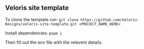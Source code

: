 ## Veloris site template

To clone the template run:
`git clone https://github.com/Veloris-Designs/veloris-site-template.git <PROJECT_NAME_HERE>`

Install dependencies:
`pnpm i`

Then fill out the env file with the relevent details.
